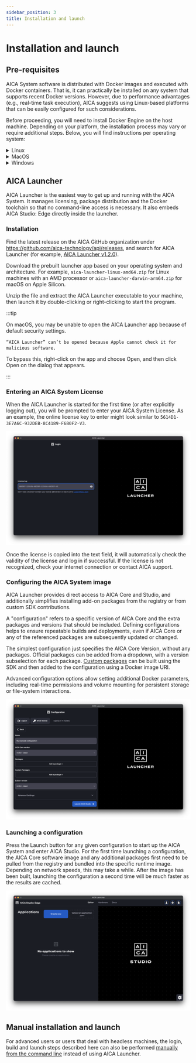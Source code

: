 ```yaml
---
sidebar_position: 3
title: Installation and launch
---
```


# Installation and launch

## Pre-requisites

AICA System software is distributed with Docker images and executed with Docker containers. That is, it can practically
be installed on any system that supports recent Docker versions. However, due to performance advantages (e.g., real-time
task execution), AICA suggests using Linux-based platforms that can be easily configured for such considerations. 

Before proceeding, you will need to install Docker Engine on the host machine. Depending on your platform, the
installation process may vary or require additional steps. Below, you will find instructions per operating system:

<details>
<summary>Linux</summary>

While AICA currently distributes AICA Launcher for Debian-based systems, other distributions where Docker can be
installed work equally as well through any browser. You may find distribution-specific instructions to install Docker
Engine [here](https://docs.docker.com/engine/install/) and follow the manual installation steps to build and run AICA
Core [here](../../reference/manual-installation-launch.md). Note that you can and it is **recommended** that you skip
the installation of Docker Desktop for Linux.

:::note

For Ubuntu users, make sure to follow
the [post installation steps](https://docs.docker.com/engine/install/linux-postinstall/#manage-docker-as-a-non-root-user)
to create the `docker` group and add your user.

:::

:::caution

For Ubuntu users that need a **Docker Desktop for Linux**, note that its installation does **not** include all the
necessary dependencies. Follow the instructions from the provided link to ensure that all requirements are met.

When installed, Docker Desktop for Linux can **not** be used to manage images and containers created by the AICA System. 
Additionally, you may experience some issues when using AICA System software due to Docker Desktop's custom
configuration (see [manual installation](../../reference/manual-installation-launch.md) for more details).

:::

</details>

<details>
<summary>MacOS</summary>

The simplest way to install Docker Engine on MacOS is through 
[Docker Desktop](https://docs.docker.com/desktop/setup/install/mac-install/). However, some limitations may apply
regarding commercial use (see relevant article 
[here](https://www.docker.com/blog/revisiting-docker-hub-policies-prioritizing-developer-experience/)). If you intend to
operate Docker Desktop within the terms of service, make sure that 
[these](../../reference/manual-installation-launch.md#configuring-docker-on-your-linux-or-macos-system) additional configuration steps are
taken.

:::note

The majority of AICA Studio and Launcher features are available in MacOS. However:

- Forwarding graphics is currently impossible due to MacOS' incompatibility with OpenGL 2.1+. As a result, tools like
RViz will not be made available through AICA Launcher.
- Realtime applications may be subject to performance limitations due to MacOS' resource management.

:::

</details>

<details>
<summary>Windows</summary>

**No official support is currently provided for Windows machines.** However, with the correct Windows Subsystem for
Linux (WSL) configuration can use the AICA framework manually. 
<!-- TODO: update/provide link (see [manual installation instructions](../../reference/manual-installation-launch.md) for reference). -->

</details>

## AICA Launcher

AICA Launcher is the easiest way to get up and running with the AICA System. It manages licensing, package distribution
and the Docker toolchain so that no command-line access is necessary. It also embeds AICA Studio: Edge directly inside
the launcher.

### Installation

Find the latest release on the AICA GitHub organization under https://github.com/aica-technology/api/releases, and
search for AICA Launcher (for
example, [AICA Launcher v1.2.0](https://github.com/aica-technology/api/releases/tag/launcher%2Fv1.2.0)).

Download the prebuilt launcher app based on your operating system and architecture. For example,
`aica-launcher-linux-amd64.zip` for Linux machines with an AMD processor or `aica-launcher-darwin-arm64.zip` for macOS
on Apple Silicon.

Unzip the file and extract the AICA Launcher executable to your machine, then launch it by double-clicking or
right-clicking to start the program.

:::tip

On macOS, you may be unable to open the AICA Launcher app because of default security settings.

```
“AICA Launcher” can’t be opened because Apple cannot check it for malicious software.
```

To bypass this, right-click on the app and choose Open, and then click Open on the dialog that appears.

:::

### Entering an AICA System License

When the AICA Launcher is started for the first time (or after explicitly logging out), you will be prompted to enter
your AICA System License. As an example, the online license key to enter might look similar to
`5614D1-3E7A6C-932DEB-8C4189-F6B0F2-V3`.

![aica-launcher-login](../assets/aica-launcher-login.png)

Once the license is copied into the text field, it will automatically check the validity of the license and log in if
successful. If the license is not recognized, check your internet connection
or contact AICA support.

### Configuring the AICA System image

AICA Launcher provides direct access to AICA Core and Studio, and additionally simplifies installing add-on packages
from the registry or from custom SDK contributions.

A "configuration" refers to a specific version of AICA Core and the extra packages and versions that should be included.
Defining configurations helps to ensure repeatable builds and deployments, even if AICA Core or any of the referenced
packages are subsequently updated or changed.

The simplest configuration just specifies the AICA Core Version, without any packages. Official packages can be added
from a dropdown, with a version subselection for each package. [Custom packages](../../reference/intro.md) can be built
using the SDK and then added to the configuration using a Docker image URI.

Advanced configuration options allow setting additional Docker parameters, including real-time permissions and volume
mounting for persistent storage or file-system interactions.

![aica-launcher-package](../assets/aica-launcher-package.png)

### Launching a configuration

Press the Launch button for any given configuration to start up the AICA System and enter AICA Studio. For the
first time launching a configuration, the AICA Core software image and any additional packages first need to be pulled
from the registry and bundled into the specific runtime image. Depending on network speeds, this may take a while. After
the image has been built, launching the configuration a second time will be much faster as the results are cached.

![aica-launcher-studio](../assets/aica-launcher-studio.png)

## Manual installation and launch

For advanced users or users that deal with headless machines, the login, build and launch steps described here can also
be performed [manually from the command line](../../reference/manual-installation-launch.md) instead of using AICA
Launcher.